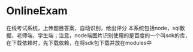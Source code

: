 # OnlineExam
在线考试系统，上传题目答案，自动识别，给出评分
本系统包括node，sql数据，老师端，学生端；注意，node端图片识别使用的是百度的一个叫sdk的库，在下载依赖时，先下载依赖，在将sdk包下载并放在modules中
